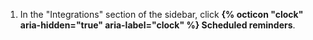 1. In the "Integrations" section of the sidebar, click **{% octicon "clock" aria-hidden="true" aria-label="clock" %} Scheduled reminders**.
